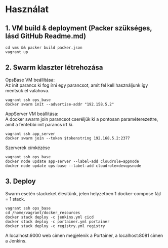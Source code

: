 # Használat
## 1. VM build & deployment (Packer szükséges, lásd GitHub Readme.md)
```
cd vms && packer build packer.json
vagrant up
```
## 2. Swarm klaszter létrehozása
OpsBase VM beállítása: <br>
Az init parancs ki fog írni egy parancsot, amit fel kell használjunk így mentsük el valahova.
```
vagrant ssh ops_base
docker swarm init --advertise-addr "192.158.5.2"
```
AppServer VM beállítása: <br>
A docker swarm join parancsot cseréljük ki a pontosan paraméterezettre, amit a fentebbi init parancs írt ki.
```
vagrant ssh app_server
docker swarm join --token $tokenstring 192.168.5.2:2377
```
Szerverek címkézése
```
vagrant ssh ops_base
docker node update app-server --label-add cloudrole=appnode
docker node update ops-base --label-add cloudrole=devopsnode
```
## 3. Deploy 
Swarm esetén stackeket élesítünk, jelen helyzetben 1 docker-compose fájl = 1 stack.
```
vagrant ssh ops_base
cd /home/vagrant/docker_resources
docker stack deploy -c jenkins.yml cicd
docker stack deploy -c portainer.yml portainer
docker stack deploy -c registry.yml registry
```
A localhost:9000 web címen megjelenik a Portainer, a localhost:8081 címen a Jenkins. 
